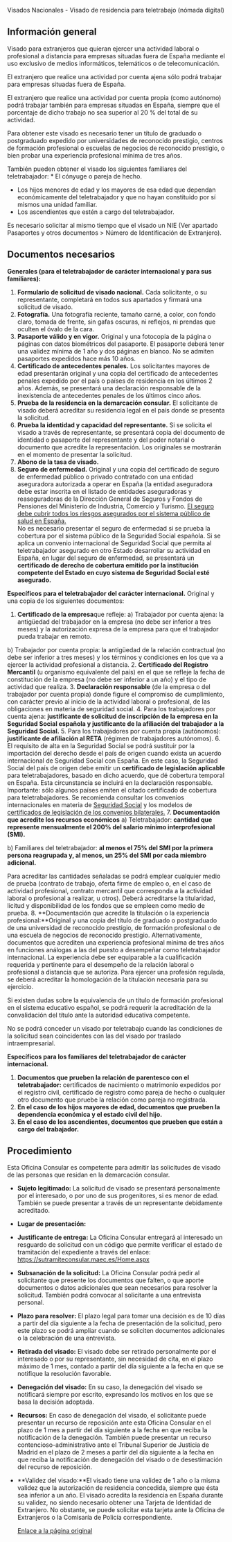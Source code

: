 Visados Nacionales - Visado de residencia para teletrabajo (nómada digital)

  Información general
-------------------

 Visado para extranjeros que quieran ejercer una actividad laboral o profesional a distancia para empresas situadas fuera de España mediante el uso exclusivo de medios informáticos, telemáticos o de telecomunicación.

 El extranjero que realice una actividad por cuenta ajena sólo podrá trabajar para empresas situadas fuera de España. 

 El extranjero que realice una actividad por cuenta propia (como autónomo) podrá trabajar también para empresas situadas en España, siempre que el porcentaje de dicho trabajo no sea superior al 20 % del total de su actividad.

 Para obtener este visado es necesario tener un título de graduado o postgraduado expedido por universidades de reconocido prestigio, centros de formación profesional o escuelas de negocios de reconocido prestigio, o bien probar una experiencia profesional mínima de tres años.

 También pueden obtener el visado los siguientes familiares del teletrabajador: * El cónyuge o pareja de hecho.
* Los hijos menores de edad y los mayores de esa edad que dependan económicamente del teletrabajador y que no hayan constituido por sí mismos una unidad familiar.
* Los ascendientes que estén a cargo del teletrabajador.

 

Es necesario solicitar al mismo tiempo que el visado un NIE (Ver apartado Pasaportes y otros documentos > Número de Identificación de Extranjero).

 Documentos necesarios
---------------------

 **Generales (para el teletrabajador de carácter internacional y para sus familiares):** 

 1. **Formulario de solicitud de visado nacional.** Cada solicitante, o su representante, completará en todos sus apartados y firmará una solicitud de visado.
2. **Fotografía.** Una fotografía reciente, tamaño carné, a color, con fondo claro, tomada de frente, sin gafas oscuras, ni reflejos, ni prendas que oculten el óvalo de la cara.
3. **Pasaporte válido y en vigor.** Original y una fotocopia de la página o páginas con datos biométricos del pasaporte. El pasaporte deberá tener una validez mínima de 1 año y dos páginas en blanco. No se admiten pasaportes expedidos hace más 10 años.
4. **Certificado de antecedentes penales.** Los solicitantes mayores de edad presentarán original y una copia del certificado de antecedentes penales expedido por el país o países de residencia en los últimos 2 años. Además, se presentará una declaración responsable de la inexistencia de antecedentes penales de los últimos cinco años.
5. **Prueba de la residencia en la demarcación consular.** El solicitante de visado deberá acreditar su residencia legal en el país donde se presenta la solicitud.
6. **Prueba la identidad y capacidad del representante.** Si se solicita el visado a través de representante, se presentará copia del documento de identidad o pasaporte del representante y del poder notarial o documento que acredite la representación. Los originales se mostrarán en el momento de presentar la solicitud.
7. **Abono de la tasa de visado.**
8. **Seguro de enfermedad.** Original y una copia del certificado de seguro de enfermedad público o privado contratado con una entidad aseguradora autorizada a operar en España (la entidad aseguradora debe estar inscrita en el listado de entidades aseguradoras y reaseguradoras de la Dirección General de Seguros y Fondos de Pensiones del Ministerio de Industria, Comercio y Turismo.  [El seguro debe cubrir todos los riesgos asegurados por el sistema público de salud en España.](http://www.dgsfp.mineco.es/es/Consumidor/RegistrosPublicos/Paginas/Aseguradoras.aspx)   
 No es necesario presentar el seguro de enfermedad si se prueba la cobertura por el sistema público de la Seguridad Social española. Si se aplica un convenio internacional de Seguridad Social que permita al teletrabajador asegurado en otro Estado desarrollar su actividad en España, en lugar del seguro de enfermedad, se presentará un **certificado de derecho de cobertura emitido por la institución competente del Estado en cuyo sistema de Seguridad Social esté asegurado.**

 **Específicos para el teletrabajador del carácter internacional.** Original y una copia de los siguientes documentos:

 1. **Certificado de la empresa**que refleje: a) Trabajador por cuenta ajena: la antigüedad del trabajador en la empresa (no debe ser inferior a tres meses) y la autorización expresa de la empresa para que el trabajador pueda trabajar en remoto.

 b) Trabajador por cuenta propia: la antigüedad de la relación contractual (no debe ser inferior a tres meses) y los términos y condiciones en los que va a ejercer la actividad profesional a distancia.
2. **Certificado del Registro Mercantil** (u organismo equivalente del país) en el que se refleje la fecha de constitución de la empresa (no debe ser inferior a un año) y el tipo de actividad que realiza.
3. **Declaración responsable** (de la empresa o del trabajador por cuenta propia) donde figure el compromiso de cumplimiento, con carácter previo al inicio de la actividad laboral o profesional, de las obligaciones en materia de seguridad social.
4. Para los trabajadores por cuenta ajena: **justificante de solicitud de inscripción de la empresa en la Seguridad Social española y justificante de la afiliación del trabajador a la Seguridad Social.**
5. Para los trabajadores por cuenta propia (autónomos): **justificante de afiliación al RETA** (régimen de trabajadores autónomos).
6. El requisito de alta en la Seguridad Social se podrá sustituir por la importación del derecho desde el país de origen cuando exista un acuerdo internacional de Seguridad Social con España. En este caso, la Seguridad Social del país de origen debe emitir un **certificado de legislación aplicable** para teletrabajadores, basado en dicho acuerdo, que dé cobertura temporal en España. Esta circunstancia se incluirá en la declaración responsable.   
 Importante: sólo algunos países emiten el citado certificado de cobertura para teletrabajadores. Se recomienda consultar los convenios internacionales en materia de  [Seguridad Social](https://www.seg-social.es/wps/portal/wss/internet/InformacionUtil/32078/32253) y los modelos de [certificados de legislación de los convenios bilaterales.](https://www.seg-social.es/wps/portal/wss/internet/InformacionUtil/32078/38626/38627)
7. **Documentación que acredite los recursos económicos** a) Teletrabajador: **cantidad que represente mensualmente el 200% del salario mínimo interprofesional (SMI).**

 b) Familiares del teletrabajador: **al menos el 75% del SMI por la primera persona reagrupada y, al menos, un 25% del SMI por cada miembro adicional.**

 Para acreditar las cantidades señaladas se podrá emplear cualquier medio de prueba (contrato de trabajo, oferta firme de empleo o, en el caso de actividad profesional, contrato mercantil que corresponda a la actividad laboral o profesional a realizar, u otros). Deberá acreditarse la titularidad, licitud y disponibilidad de los fondos que se empleen como medio de prueba.
8. **Documentación que acredite la titulación o la experiencia profesional:**Original y una copia del título de graduado o postgraduado de una universidad de reconocido prestigio, de formación profesional o de una escuela de negocios de reconocido prestigio. Alternativamente, documentos que acrediten una experiencia profesional mínima de tres años en funciones análogas a las del puesto a desempeñar como teletrabajador internacional. La experiencia debe ser equiparable a la cualificación requerida y pertinente para el desempeño de la relación laboral o profesional a distancia que se autoriza. Para ejercer una profesión regulada, se deberá acreditar la homologación de la titulación necesaria para su ejercicio. 

 Si existen dudas sobre la equivalencia de un título de formación profesional en el sistema educativo español, se podrá requerir la acreditación de la convalidación del título ante la autoridad educativa competente.

 No se podrá conceder un visado por teletrabajo cuando las condiciones de la solicitud sean coincidentes con las del visado por traslado intraempresarial.

 **Específicos para los familiares del teletrabajador de carácter internacional.**

 1. **Documentos que prueben la relación de parentesco con el teletrabajador:** certificados de nacimiento o matrimonio expedidos por el registro civil, certificado de registro como pareja de hecho o cualquier otro documento que pruebe la relación como pareja no registrada.
2. **En el caso de los hijos mayores de edad, documentos que prueben la dependencia económica y el estado civil del hijo.**
3. **En el caso de los ascendientes, documentos que prueben que están a cargo del trabajador.**

 Procedimiento
-------------

 Esta Oficina Consular es competente para admitir las solicitudes de visado de las personas que residan en la demarcación consular.

 * **Sujeto legitimado:** La solicitud de visado se presentará personalmente por el interesado, o por uno de sus progenitores, si es menor de edad. También se puede presentar a través de un representante debidamente acreditado.
* **Lugar de presentación:**
* **Justificante de entrega:** La Oficina Consular entregará al interesado un resguardo de solicitud con un código que permite verificar el estado de tramitación del expediente a través del enlace: <https://sutramiteconsular.maec.es/Home.aspx>
* **Subsanación de la solicitud:** La Oficina Consular podrá pedir al solicitante que presente los documentos que falten, o que aporte documentos o datos adicionales que sean necesarios para resolver la solicitud. También podrá convocar al solicitante a una entrevista personal.
* **Plazo para resolver:** El plazo legal para tomar una decisión es de 10 días a partir del día siguiente a la fecha de presentación de la solicitud, pero este plazo se podrá ampliar cuando se soliciten documentos adicionales o la celebración de una entrevista.
* **Retirada del visado:** El visado debe ser retirado personalmente por el interesado o por su representante, sin necesidad de cita, en el plazo máximo de 1 mes, contado a partir del día siguiente a la fecha en que se notifique la resolución favorable.
* **Denegación del visado:** En su caso, la denegación del visado se notificará siempre por escrito, expresando los motivos en los que se basa la decisión adoptada.
* **Recursos:** En caso de denegación del visado, el solicitante puede presentar un recurso de reposición ante esta Oficina Consular en el plazo de 1 mes a partir del día siguiente a la fecha en que reciba la notificación de la denegación. También puede presentar un recurso contencioso-administrativo ante el Tribunal Superior de Justicia de Madrid en el plazo de 2 meses a partir del día siguiente a la fecha en que reciba la notificación de denegación del visado o de desestimación del recurso de reposición.
* **Validez del visado:**El visado tiene una validez de 1 año o la misma validez que la autorización de residencia concedida, siempre que ésta sea inferior a un año. El visado acredita la residencia en España durante su validez, no siendo necesario obtener una Tarjeta de Identidad de Extranjero. No obstante, se puede solicitar esta tarjeta ante la Oficina de Extranjeros o la Comisaría de Policía correspondiente.
 


  [Enlace a la página original](https://www.exteriores.gob.es/Consulados/amsterdam/es/ServiciosConsulares/Paginas/index.aspx?scco=Pa%C3%ADses+Bajos&scd=9&scca=Visados&scs=Visados%20Nacionales%20-%20Visado%20de%20residencia%20para%20teletrabajo%20%28n%C3%B3mada%20digital%29)